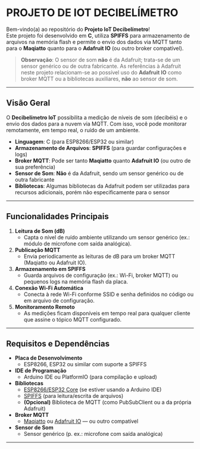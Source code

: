 # PROJETO DE IOT DECIBELÍMETRO

Bem-vindo(a) ao repositório do **Projeto IoT Decibelímetro**!  
Este projeto foi desenvolvido em **C**, utiliza **SPIFFS** para armazenamento de arquivos na memória flash e permite o envio dos dados via MQTT tanto para o **Maqiatto** quanto para o **Adafruit IO** (ou outro broker compatível).  

> **Observação**: O sensor de som **não** é da Adafruit; trata-se de um sensor genérico ou de outra fabricante. As referências à Adafruit neste projeto relacionam-se ao possível uso do **Adafruit IO** como broker MQTT ou a bibliotecas auxiliares, **não** ao sensor de som.

---

## Visão Geral

O **Decibelímetro IoT** possibilita a medição de níveis de som (decibéis) e o envio dos dados para a nuvem via MQTT. Com isso, você pode monitorar remotamente, em tempo real, o ruído de um ambiente.

- **Linguagem**: C (para ESP8266/ESP32 ou similar)  
- **Armazenamento de Arquivos**: **SPIFFS** (para guardar configurações e logs)  
- **Broker MQTT**: Pode ser tanto **Maqiatto** quanto **Adafruit IO** (ou outro de sua preferência)  
- **Sensor de Som**: **Não** é da Adafruit, sendo um sensor genérico ou de outra fabricante  
- **Bibliotecas**: Algumas bibliotecas da Adafruit podem ser utilizadas para recursos adicionais, porém não especificamente para o sensor

---

## Funcionalidades Principais

1. **Leitura de Som (dB)**  
   - Capta o nível de ruído ambiente utilizando um sensor genérico (ex.: módulo de microfone com saída analógica).
2. **Publicação MQTT**  
   - Envia periodicamente as leituras de dB para um broker MQTT (Maqiatto ou Adafruit IO).
3. **Armazenamento em SPIFFS**  
   - Guarda arquivos de configuração (ex.: Wi-Fi, broker MQTT) ou pequenos logs na memória flash da placa.
4. **Conexão Wi-Fi Automática**  
   - Conecta à rede Wi-Fi conforme SSID e senha definidos no código ou em arquivo de configuração.
5. **Monitoramento Remoto**  
   - As medições ficam disponíveis em tempo real para qualquer cliente que assine o tópico MQTT configurado.

---

## Requisitos e Dependências

- **Placa de Desenvolvimento**  
  - ESP8266, ESP32 ou similar com suporte a SPIFFS
- **IDE de Programação**  
  - Arduino IDE ou PlatformIO (para compilação e upload)
- **Bibliotecas**  
  - [ESP8266/ESP32 Core](https://github.com/esp8266/Arduino) (se estiver usando a Arduino IDE)  
  - [SPIFFS](https://github.com/espressif/arduino-esp32fs-plugin) (para leitura/escrita de arquivos)  
  - **(Opcional)** Biblioteca de MQTT (como PubSubClient ou a da própria Adafruit)  
- **Broker MQTT**  
  - [Maqiatto](https://www.maqiatto.com/) ou [Adafruit IO](https://io.adafruit.com/) — ou outro compatível
- **Sensor de Som**  
  - Sensor genérico (p. ex.: microfone com saída analógica)

---

